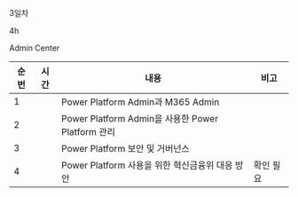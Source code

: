 
3일차

4h

Admin Center


| 순번 | 시간 | 내용                                             | 비고     |
| ---- | ---- | ------------------------------------------------ | -------- |
| 1    |      | Power Platform Admin과 M365 Admin                |          |
| 2    |      | Power Platform Admin을 사용한 Power Platform 관리 |          |
| 3    |      | Power Platform 보안 및 거버넌스                   |          |
| 4    |      | Power Platform 사용을 위한 혁신금융위 대응 방안    | 확인 필요 |  
